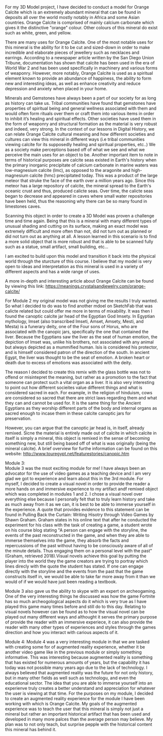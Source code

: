 For my 3D Model project, I have decided to conduct a model for Orange Calcite which is an extremely abundant mineral that can be found in deposits all over the world mostly notably in Africa and some Asian countries. Orange Calcite is comprised of mainly calcium carbonate which gives it the distinctive "orange" colour. Other colours of this mineral do exist such as white, green, and yellow.

There are many uses for Orange Calcite. One of the most notable uses for this mineral is the ability for it to be cut and sized-down in order to make incredible and elaborate pieces of jewellery such as necklaces and earrings. According to a newspaper article written by the San Diego Union Tribune, documentation has shown that calcite has been used in the era of World War 2 and has been used specifically in machinery and various forms of weaponry. However, more notably, Orange Calcite is used as a spiritual element known to provide an abundance of happiness, the ability to form new and interesting ideas, as well as enhance creativity and reduce depression and anxiety when placed in your home.

Minerals and Gemstones have always been a part of our society for as long as history can take us. Tribal communities have found that gemstones have properties of spiritual being and general wellness associated with them and would often form rituals over them or craft them into various items in order to inhibit it’s healing and spiritual effects. Other societies have used them in the form of weaponry and structural formation as the material is very robust and indeed, very strong. In the context of our lessons in Digital History, we can relate Orange Calcite cultural meaning and how different societies and cultures can view this mineral in different ways (i.e tribal communities viewing calcite for its supposedly healing and spiritual properties, etc..) We as a society make perceptions based off of what we see and what we perceive the main uses for an object to be. Another important item to note in terms of historical purposes are calcite seas existed in Earth's history when the primary inorganic precipitate of calcium carbonate in marine waters was low-magnesium calcite (lmc), as opposed to the aragonite and high-magnesium calcite (hmc) precipitated today. This was a product of the large meteor that struke the face of the earth over a million years ago. Since this meteor has a large repository of calcite, the mineral spread to the Earth's oceanic crust and thus, produced calicte seas. Over time, the calicte seas began to decrease and appeared in caves where small water repositories have been held, thus the reasoning why there can be so many found in limestones caves.

Scanning this object in order to create a 3D Model was proven a challenge time and time again. Being that this is a mineral with many different types of unusual shading and cutting on its surface, making an exact model was extremely difficult and more often than not, did not turn out as planned or did not turn out as anything at all.  A lesson learned in this scenario is to find a more solid object that is more robust and that is able to be scanned fully such as a statue, small artifact, small building, etc… 

I am excited to build upon this model and transition it back into the physical world through the sturcture of this course. I believe that my model is very open to ideas and interpretation as this mineral is used in a variety of different aspects and has a wide range of uses. 

A more in-depth and interesting article about Orange Calcite can be found by viewing this link: https://meanings.crystalsandjewelry.com/orange-calcite/

For Module 2 my original model was not giving me the results I truly wanted. So what I decided to do was to find another mdoel on SketchFab that was calicte related but could offer me more in terms of mixability. It was then I found the canoptic calcite jar head of the Egyptian God Imsety. In Egyptian mythology, Imset (also transcribed Imseti, Amset, Amsety, Mesti, and Mesta) is a funerary deity, one of the Four sons of Horus, who are associated with the canopic jars, specifically the one that contained the liver. Because the Egyptians saw the liver as the seat of human emotion, the depiction of Imset was, unlike his brothers, not associated with any animal but always depicted as a mummified human. Isis is considered his protector, and is himself considered patron of the direction of the south. In ancient Egypt, the liver was thought to be the seat of emotion. A broken heart or death due to excess of emotions was associated with the deity. 

The reason I decided to create this remix with the glass bottle was not to offend or misintepret the meaning, but rather as a promotion to the fact that someone can protect such a vital organ as a liver. It is also very interesting to point out how different socieites value different things and what is considered sacred in each. For example, in the religion of hinduism, cows are considered so sacred that there are strict laws regarding them and what they can and cannot be used for. It is the same thing for the Ancient Egyptians as they worship different parts of the body and internal organs as sacred enough to incase them in these calcite canoptic jars for preservation. 

However, you can argue that the canoptic jar head is, in itself, already remixed. Sicne the material is entirely made out of calcite in which calcite in itself is simply a mineral, this object is remixed in the sense of becoming something new, but still being based off of what is was originally (being the mineral calcite).
A brief overview for furthe information can be found on this website: 
http://www.touregypt.net/featurestories/canopic.htm

Module 3:   
  Module 3 was the msot exciting module for me! I have always been an advocator for the use of video games as a teaching device and I am very glad we got to experience and learn about this in the 3rd module. For myself, I decided to create a visual novel in order to provide the reader a more hands on and immersive experience to my artifact andf remixed object which was completed in modules 1 and 2. I chose a visual novel over everything else because I personally felt that to truly learn history and take as much away from it as we can, it is best to be able to immerse yourself in the experience. A quote that provides evidence to this statement can be found in Pulling Back the Curtain: Writing Hisotry through Video Games by Shawn Graham. Graham states in his online text that after he conducted the experiment for his class with the task of creating a game, a student wrote on his course blog stating "A person can engage with the storyline, the events of the past reconstructed in the game, and when they are able to immerse themselves into the game, they absorb the facts and repercussions of the past without having to be consciously aware of all of the minute details. Thus engaging them on a personal level with the past" (Graham, retrieved 2018).Visual novels achieve this goal by putting the player into the world they the game creators are trying to portray which lines direcly with the quote the student has stated. If one can engage directly with the storyline and the events from the past that the game constructs itself in, we would be able to take far more away from it than we would of if we would have just been reading a textbook.

  Module 3 also gave us the ability to skype with an expert on archeogaming. One of the very interesting things he discussed was how the game Fortnite has so much archeogological aspects do it which is very true as I have played this game many times before and still do to this day. Relating to visual novels however can be found as to how the visual novel can be played out many different ways and althought it serves the primary purpose of provide the reader with an immersive experiece, it can also provide the reader with many other types of experiences and styles through the games direction and how you interact with carious aspects of it. 
  
 Module 4: Module 4 was a very interesting module in that we are tasked with creating some for of augmented reality experience, whether it be another video game like in the previous module or simply something informative. This was interesting because augmented reality is something that has existed for numerous amounts of years, but the capability it has today was not possible many years ago due to the lack of technology. I always believed that augmented reality was the future for not only history, but in many other fields as well such as technologu, and even the educational sector. The idea that you are able to immerse yourself into an experienve truly creates a better understand and appreciation for whatever the user is viewing at that time. For the purposes on my module, I decided to create an augmented reality experience for the module I have been working with which is Orange Calcite. My goals of the augmented experience was to teach the user that this mineral is simply not just a mineral but rather an important historical artifact that has been used and developed in many more palces than the average person may believe. My plan was to not only teach, but surprise pepple with the historical content this mineral has behind it. 
